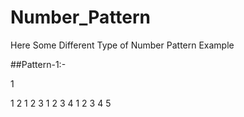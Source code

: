 # Number_Pattern
Here Some Different Type of Number Pattern Example

##Pattern-1:-

  1 
  
  1 2 
  1 2 3 
  1 2 3 4 
  1 2 3 4 5 
